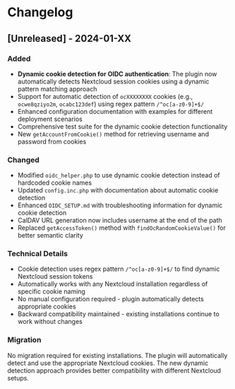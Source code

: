# Changelog

## [Unreleased] - 2024-01-XX

### Added
- **Dynamic cookie detection for OIDC authentication**: The plugin now automatically detects Nextcloud session cookies using a dynamic pattern matching approach
- Support for automatic detection of `ocXXXXXXXX` cookies (e.g., `ocwe8qziyo2m`, `ocabc123def`) using regex pattern `/^oc[a-z0-9]+$/`
- Enhanced configuration documentation with examples for different deployment scenarios
- Comprehensive test suite for the dynamic cookie detection functionality
- New `getAccountFromCookie()` method for retrieving username and password from cookies

### Changed
- Modified `oidc_helper.php` to use dynamic cookie detection instead of hardcoded cookie names
- Updated `config.inc.php` with documentation about automatic cookie detection
- Enhanced `OIDC_SETUP.md` with troubleshooting information for dynamic cookie detection
- CalDAV URL generation now includes username at the end of the path
- Replaced `getAccessToken()` method with `findOcRandomCookieValue()` for better semantic clarity

### Technical Details
- Cookie detection uses regex pattern `/^oc[a-z0-9]+$/` to find dynamic Nextcloud session tokens
- Automatically works with any Nextcloud installation regardless of specific cookie naming
- No manual configuration required - plugin automatically detects appropriate cookies
- Backward compatibility maintained - existing installations continue to work without changes

### Migration
No migration required for existing installations. The plugin will automatically detect and use the appropriate Nextcloud cookies. The new dynamic detection approach provides better compatibility with different Nextcloud setups.
